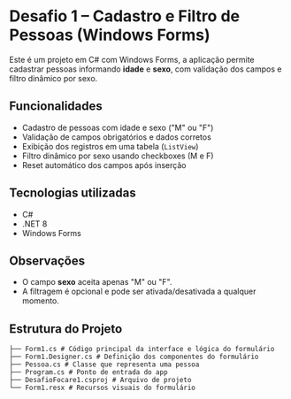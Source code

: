 # Desafio 1 – Cadastro e Filtro de Pessoas (Windows Forms)

Este é um projeto em C# com Windows Forms, a aplicação permite cadastrar pessoas informando **idade** e **sexo**, com validação dos campos e filtro dinâmico por sexo.

##  Funcionalidades

- Cadastro de pessoas com idade e sexo ("M" ou "F")
- Validação de campos obrigatórios e dados corretos
- Exibição dos registros em uma tabela (`ListView`)
- Filtro dinâmico por sexo usando checkboxes (M e F)
- Reset automático dos campos após inserção

## Tecnologias utilizadas

- C#  
- .NET 8 
- Windows Forms  

## Observações

- O campo **sexo** aceita apenas "M" ou "F".
- A filtragem é opcional e pode ser ativada/desativada a qualquer momento.

## Estrutura do Projeto

```
├── Form1.cs # Código principal da interface e lógica do formulário
├── Form1.Designer.cs # Definição dos componentes do formulário
├── Pessoa.cs # Classe que representa uma pessoa
├── Program.cs # Ponto de entrada do app
├── DesafioFocare1.csproj # Arquivo de projeto
└── Form1.resx # Recursos visuais do formulário
```

